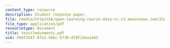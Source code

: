 ```yaml
---
content_type: resource
description: Student response paper.
file: /media/https%3A/open-learning-course-data-rc.s3.amazonaws.com/21w-765j-interactive-and-non-linear-narrative-theory-and-practice-spring-2004/59df25478fa158bc5730d78f1daa2a63_tesstlmdcoments.pdf
file_type: application/pdf
resourcetype: Document
title: tesstlmdcoments.pdf
uid: 59df2547-8fa1-58bc-5730-d78f1daa2a63
---
```

